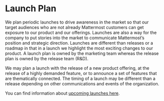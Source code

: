 # Launch Plan

We plan periodic launches to drive awareness in the market so that our target audiences who are not already Mattermost customers can get exposure to our product and our offerings. Launches are also a way for the company to put stories into the market to communicate Mattermost’s position and strategic direction. Launches are different than releases or a roadmap in that in a launch we highlight the most exciting changes to our product. A launch plan is owned by the marketing team whereas the release plan is owned by the release team (R&D). 

We may plan a launch with the release of a new product offering, at the release of a highly demanded feature, or to announce a set of features that are thematically connected. The timing of a launch may be different than a release depending on other communications and events of the organization.  

You can find information about [upcoming launches here](https://mattermost.atlassian.net/wiki/spaces/MKT/pages/521371683/Mattermost+Go-To-Market+GTM+Plan+-+FY21H1).
